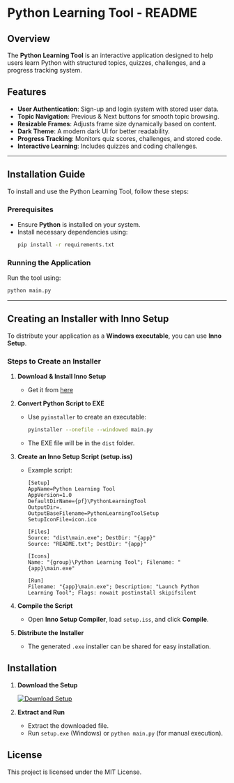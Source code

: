 # Python Learning Tool - README

## Overview
The **Python Learning Tool** is an interactive application designed to help users learn Python with structured topics, quizzes, challenges, and a progress tracking system.

## Features
- **User Authentication**: Sign-up and login system with stored user data.
- **Topic Navigation**: Previous & Next buttons for smooth topic browsing.
- **Resizable Frames**: Adjusts frame size dynamically based on content.
- **Dark Theme**: A modern dark UI for better readability.
- **Progress Tracking**: Monitors quiz scores, challenges, and stored code.
- **Interactive Learning**: Includes quizzes and coding challenges.

---

## Installation Guide
To install and use the Python Learning Tool, follow these steps:

### **Prerequisites**
- Ensure **Python** is installed on your system.
- Install necessary dependencies using:
  ```sh
  pip install -r requirements.txt
  ```

### **Running the Application**
Run the tool using:
```sh
python main.py
```

---

## Creating an Installer with Inno Setup
To distribute your application as a **Windows executable**, you can use **Inno Setup**.

### **Steps to Create an Installer**
1. **Download & Install Inno Setup**
   - Get it from [here](https://jrsoftware.org/isinfo.php)
   
2. **Convert Python Script to EXE**
   - Use `pyinstaller` to create an executable:
     ```sh
     pyinstaller --onefile --windowed main.py
     ```
   - The EXE file will be in the `dist` folder.

3. **Create an Inno Setup Script (setup.iss)**
   - Example script:
     ```iss
     [Setup]
     AppName=Python Learning Tool
     AppVersion=1.0
     DefaultDirName={pf}\PythonLearningTool
     OutputDir=.
     OutputBaseFilename=PythonLearningToolSetup
     SetupIconFile=icon.ico

     [Files]
     Source: "dist\main.exe"; DestDir: "{app}"
     Source: "README.txt"; DestDir: "{app}"

     [Icons]
     Name: "{group}\Python Learning Tool"; Filename: "{app}\main.exe"

     [Run]
     Filename: "{app}\main.exe"; Description: "Launch Python Learning Tool"; Flags: nowait postinstall skipifsilent
     ```

4. **Compile the Script**
   - Open **Inno Setup Compiler**, load `setup.iss`, and click **Compile**.

5. **Distribute the Installer**
   - The generated `.exe` installer can be shared for easy installation.
## Installation

1. **Download the Setup**

   [![Download Setup](https://img.shields.io/badge/Download-Setup-green?style=for-the-badge)](<YOUR_DOWNLOAD_LINK>)

2. **Extract and Run**
   - Extract the downloaded file.
   - Run `setup.exe` (Windows) or `python main.py` (for manual execution).

## License
This project is licensed under the MIT License.



